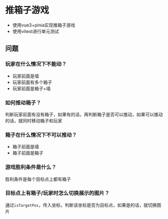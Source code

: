 # 推箱子游戏
- 使用vue3+pinia实现推箱子游戏
- 使用vitest进行单元测试


## 问题

### 玩家在什么情况下不能动？
- 玩家前面是墙
- 玩家前面有多个箱子
- 玩家前面是箱子+墙

### 如何推动箱子？
判断玩家前面有没有箱子，如果有的话，再判断箱子是否可以推动，如果可以推动的话，就同时移动箱子和玩家


### 箱子在什么情况下不可以推动？
- 箱子前面是墙
- 箱子前面是箱子


### 游戏胜利条件是什么？
胜利条件是每个目标点上都有箱子

### 目标点上有箱子/玩家时怎么切换展示的图片？
通过`isTargetPos`，传入坐标，判断该坐标是否为目标点，如果是的话，就切换图片